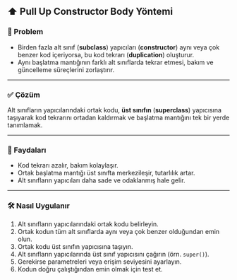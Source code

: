 ## ⬆️ Pull Up Constructor Body Yöntemi

### 🐞 Problem

- Birden fazla alt sınıf (**subclass**) yapıcıları (**constructor**) aynı veya çok benzer kod içeriyorsa, bu kod tekrarı (**duplication**) oluşturur.
- Aynı başlatma mantığının farklı alt sınıflarda tekrar etmesi, bakım ve güncelleme süreçlerini zorlaştırır.

---

### ✅ Çözüm

Alt sınıfların yapıcılarındaki ortak kodu, **üst sınıfın** (**superclass**) yapıcısına taşıyarak kod tekrarını ortadan kaldırmak ve başlatma mantığını tek bir yerde tanımlamak.

---

### 🌱 Faydaları

- Kod tekrarı azalır, bakım kolaylaşır.
- Ortak başlatma mantığı üst sınıfta merkezileşir, tutarlılık artar.
- Alt sınıfların yapıcıları daha sade ve odaklanmış hale gelir.

---

### 🛠️ Nasıl Uygulanır

1. Alt sınıfların yapıcılarındaki ortak kodu belirleyin.
2. Ortak kodun tüm alt sınıflarda aynı veya çok benzer olduğundan emin olun.
3. Ortak kodu üst sınıfın yapıcısına taşıyın.
4. Alt sınıfların yapıcılarında üst sınıf yapıcısını çağırın (örn. `super()`).
5. Gerekirse parametreleri veya erişim seviyesini ayarlayın.
6. Kodun doğru çalıştığından emin olmak için test et.